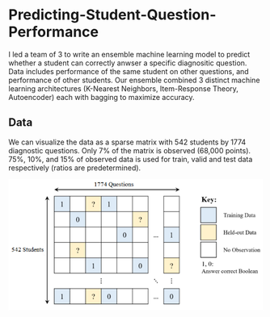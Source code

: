 # Predicting-Student-Question-Performance
I led a team of 3 to write an ensemble machine learning model to predict whether a student can correctly anwser a specific diagnositic question. Data includes performance of the same student on other questions, and performance of other students. Our ensemble combined 3 distinct machine learning architectures (K-Nearest Neighbors, Item-Response Theory, Autoencoder) each with bagging to maximize accuracy. 
## Data
We can visualize the data as a sparse matrix with 542 students by 1774 diagnostic questions. Only 7% of the matrix is observed (68,000 points). 75%, 10%, and 15% of observed data is used for train, valid and test data respectively (ratios are predetermined). 

![image of sparese matrix representation of data. Rows = num students, columns = num questions](images/sparse_matrix.PNG)
